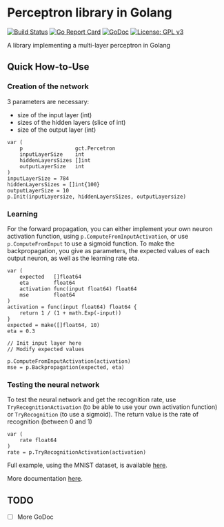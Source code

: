# Perceptron library in Golang

[![Build Status](https://travis-ci.org/cosiner/flag.svg?branch=master&style=flat)](https://travis-ci.org/Agurato/goceptron)
[![Go Report Card](https://goreportcard.com/badge/github.com/cosiner/flag?style=flat)](https://goreportcard.com/report/github.com/Agurato/goceptron)
[![GoDoc](https://img.shields.io/badge/godoc-reference-blue.svg?style=flat)](https://godoc.org/github.com/Agurato/goceptron)
[![License: GPL v3](https://img.shields.io/badge/License-GPL%20v3-blue.svg)](https://tldrlegal.com/license/gnu-general-public-license-v3-(gpl-3))

A library implementing a multi-layer perceptron in Golang

## Quick How-to-Use

### Creation of the network

3 parameters are necessary:

- size of the input layer (int)
- sizes of the hidden layers (slice of int)
- size of the output layer (int)

```golang
var (
    p                 gct.Percetron
    inputLayerSize    int
    hiddenLayersSizes []int
    outputLayerSize   int
)
inputLayerSize = 784
hiddenLayersSizes = []int{100}
outputLayerSize = 10
p.Init(inputLayersize, hiddenLayersSizes, outputLayersize)
```

### Learning

For the forward propagation, you can either implement your own neuron activation function, using `p.ComputeFromInputActivation`, or use `p.ComputeFromInput` to use a sigmoid function.
To make the backpropagation, you give as parameters, the expected values of each output neuron, as well as the learning rate eta.

```golang
var (
    expected   []float64
    eta        float64
    activation func(input float64) float64
    mse        float64
)
activation = func(input float64) float64 {
    return 1 / (1 + math.Exp(-input))
}
expected = make([]float64, 10)
eta = 0.3

// Init input layer here
// Modify expected values

p.ComputeFromInputActivation(activation)
mse = p.Backpropagation(expected, eta)
```

### Testing the neural network

To test the neural network and get the recognition rate, use `TryRecognitionActivation` (to be able to use your own activation function) or `TryRecognition` (to use a sigmoid). The return value is the rate of recognition (between 0 and 1)

```golang
var (
    rate float64
)
rate = p.TryRecognitionActivation(activation)
```

Full example, using the MNIST dataset, is available [here](https://github.com/Agurato/goceptron/blob/master/cmd/gct/main.go).

More documentation [here](https://godoc.org/github.com/Agurato/goceptron).

## TODO

- [ ] More GoDoc